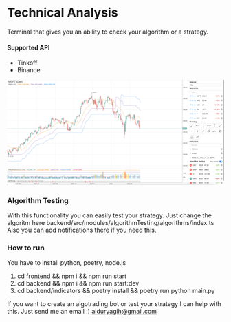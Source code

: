 # Technical Analysis 

Terminal that gives you an ability to check your algorithm or a strategy.

#### Supported API
* Tinkoff
* Binance

<img src="./images/screenshot.png" />

### Algorithm Testing
With this functionality you can easily test your strategy. Just change the algoritm here backend/src/modules/algorithmTesting/algorithms/index.ts Also you can add notifications there if you need this.

### How to run
You have to install python, poetry, node.js

1) cd frontend && npm i && npm run start
2) cd backend && npm i && npm run start:dev
3) cd backend/indicators && poetry install && poetry run python main.py

If you want to create an algotrading bot or test your strategy I can help with this. Just send me an email :) aiduryagih@gmail.com
